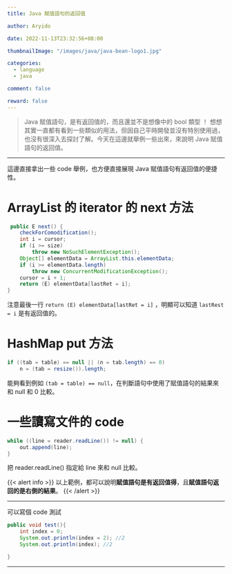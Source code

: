 ```yaml
---
title: Java 賦值語句的返回值

author: Aryido

date: 2022-11-13T23:32:56+08:00

thumbnailImage: "/images/java/java-bean-logo1.jpg"

categories:
  - language
  - java

comment: false

reward: false
---
```


<!--BODY-->

> Java 賦值語句，是有返回值的，而且還並不是想像中的 bool 類型 ！ 想想其實一直都有看到一些類似的用法，但因自己平時開發並沒有特別使用過，也沒有很深入去探討了解。今天在這邊就舉例一些出來，來說明 Java 賦值語句的返回值。

<!--more-->

---

這邊直接拿出一些 code 舉例，也方便直接展現 Java 賦值語句有返回值的便捷性。

# ArrayList 的 iterator 的 next 方法

```java
 public E next() {
    checkForComodification();
    int i = cursor;
    if (i >= size)
        throw new NoSuchElementException();
    Object[] elementData = ArrayList.this.elementData;
    if (i >= elementData.length)
        throw new ConcurrentModificationException();
    cursor = i + 1;
    return (E) elementData[lastRet = i];
}

```

注意最後一行 `return (E) elementData[lastRet = i]` ，明顯可以知道 `lastRest = i` 是有返回值的。

# HashMap put 方法

```java
if ((tab = table) == null || (n = tab.length) == 0)
    n = (tab = resize()).length;
```

能夠看到例如 `(tab = table) == null`，在判斷語句中使用了賦值語句的結果來和 null 和 0 比較。

# 一些讀寫文件的 code

```java
while ((line = reader.readLine()) != null) {
    out.append(line);
}
```

把 reader.readLine() 指定給 line 來和 null 比較。

{{< alert info >}}
以上範例，都可以說明**賦值語句是有返回值得**，且**賦值語句返回的是右側的結果**。
{{< /alert >}}

---

可以寫個 code 測試

```java
public void test(){
	int index = 0;
	System.out.println(index = 2); //2
	System.out.println(index); //2

}
```

---
